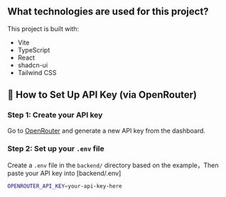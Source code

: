 
## What technologies are used for this project?

This project is built with:

- Vite
- TypeScript
- React
- shadcn-ui
- Tailwind CSS

## 🔑 How to Set Up API Key (via OpenRouter)

### Step 1: Create your API key
Go to [OpenRouter](https://openrouter.ai/) and generate a new API key from the dashboard.

### Step 2: Set up your `.env` file
Create a `.env` file in the `backend/` directory based on the example，Then paste your API key into [backend/.env]

```bash
OPENROUTER_API_KEY=your-api-key-here
```


